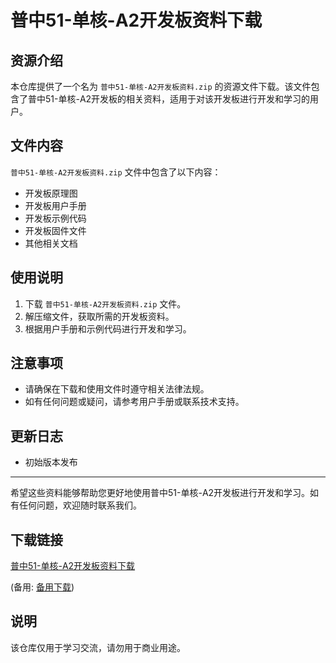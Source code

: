 # 普中51-单核-A2开发板资料下载

## 资源介绍

本仓库提供了一个名为 `普中51-单核-A2开发板资料.zip` 的资源文件下载。该文件包含了普中51-单核-A2开发板的相关资料，适用于对该开发板进行开发和学习的用户。

## 文件内容

`普中51-单核-A2开发板资料.zip` 文件中包含了以下内容：

- 开发板原理图
- 开发板用户手册
- 开发板示例代码
- 开发板固件文件
- 其他相关文档

## 使用说明

1. 下载 `普中51-单核-A2开发板资料.zip` 文件。
2. 解压缩文件，获取所需的开发板资料。
3. 根据用户手册和示例代码进行开发和学习。

## 注意事项

- 请确保在下载和使用文件时遵守相关法律法规。
- 如有任何问题或疑问，请参考用户手册或联系技术支持。

## 更新日志

- 初始版本发布

---

希望这些资料能够帮助您更好地使用普中51-单核-A2开发板进行开发和学习。如有任何问题，欢迎随时联系我们。

## 下载链接
[普中51-单核-A2开发板资料下载](https://pan.quark.cn/s/382a10b41a21) 

(备用: [备用下载](https://pan.baidu.com/s/1MWIyvikcNmsf5wG-uq5Upg?pwd=1234))

## 说明

该仓库仅用于学习交流，请勿用于商业用途。

